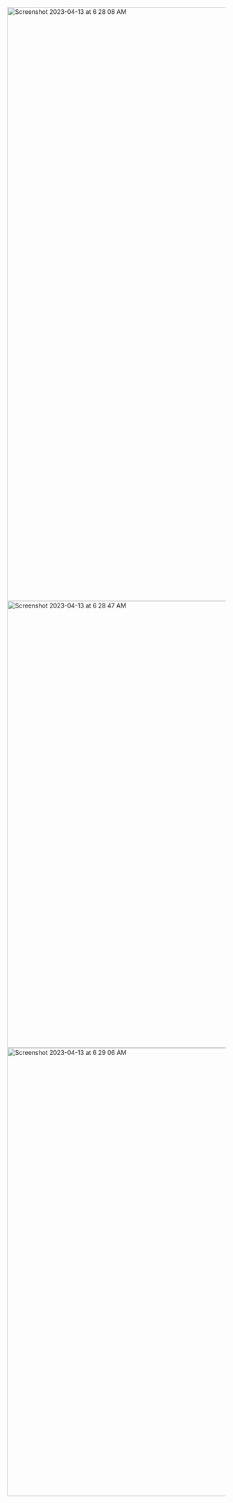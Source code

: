 <img width="1370" alt="Screenshot 2023-04-13 at 6 28 08 AM" src="https://user-images.githubusercontent.com/107339131/231745097-01cd095f-be6e-474b-94d5-7e8fc6d60198.png">


<img width="1031" alt="Screenshot 2023-04-13 at 6 28 47 AM" src="https://user-images.githubusercontent.com/107339131/231745235-ba9f9c54-910a-42ca-9191-402483ec738d.png">


<img width="1034" alt="Screenshot 2023-04-13 at 6 29 06 AM" src="https://user-images.githubusercontent.com/107339131/231745313-5398f5da-4109-4ada-b79f-3ed94b72eee2.png">
